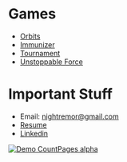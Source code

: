 # Games
- [Orbits](https://avijr.com/Orbits)
- [Immunizer](https://avijr.com/Immunizer)
- [Tournament](https://avijr.com/Tournament)
- [Unstoppable Force](https://avijr.com/UnstoppableForce)

# Important Stuff
- Email: nightremor@gmail.com
- [Resume](https://files.acrobat.com/a/preview/3b7b2cab-da9c-43f3-8090-d0a060339637)
- [Linkedin](https://www.linkedin.com/in/avi-rosenblum-52a267167/)

[![Demo CountPages alpha](https://share.gifyoutube.com/KzB6Gb.gif)](https://www.youtube.com/watch?v=ek1j272iAmc)

